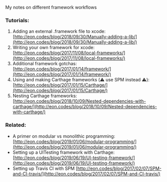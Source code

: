 My notes on different framework workflows<!--more-->

### Tutorials:
1. Adding an external .framework file to xcode: [http://eon.codes/blog/2018/09/30/Manually-adding-a-lib/](http://eon.codes/blog/2018/09/30/Manually-adding-a-lib/)
2. Writing your own framework for xcode: [http://eon.codes/blog/2017/11/08/local-frameworks/](http://eon.codes/blog/2017/11/08/local-frameworks/)
3. Additional framework gotchas: [http://eon.codes/blog/2017/01/14/framework/](http://eon.codes/blog/2017/01/14/framework/)
4. Using and making Carthage frameworks (⚠️️ use SPM instead ⚠️️): [http://eon.codes/blog/2017/01/15/Carthage/](http://eon.codes/blog/2017/01/15/Carthage/)
5. Nesting Carthage frameworks: [http://eon.codes/blog/2018/10/09/Nested-dependencies-with-carthage/](http://eon.codes/blog/2018/10/09/Nested-dependencies-with-carthage/)

### Related:
- A primer on modular vs monolithic programming: [http://eon.codes/blog/2019/01/06/modular-programming/](http://eon.codes/blog/2019/01/06/modular-programming/)
- Setting up a UITesting framework with Carthage: [http://eon.codes/blog/2019/06/19/UI-testing-framework/](http://eon.codes/blog/2019/06/19/UI-testing-framework/)
- Setting up Travis CI with SPM [http://eon.codes/blog/2017/02/07/SPM-and-CI-travis/](http://eon.codes/blog/2017/02/07/SPM-and-CI-travis/)
